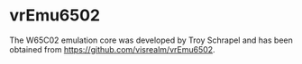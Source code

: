 # vrEmu6502

The W65C02 emulation core was developed by Troy Schrapel and has been obtained
from https://github.com/visrealm/vrEmu6502.